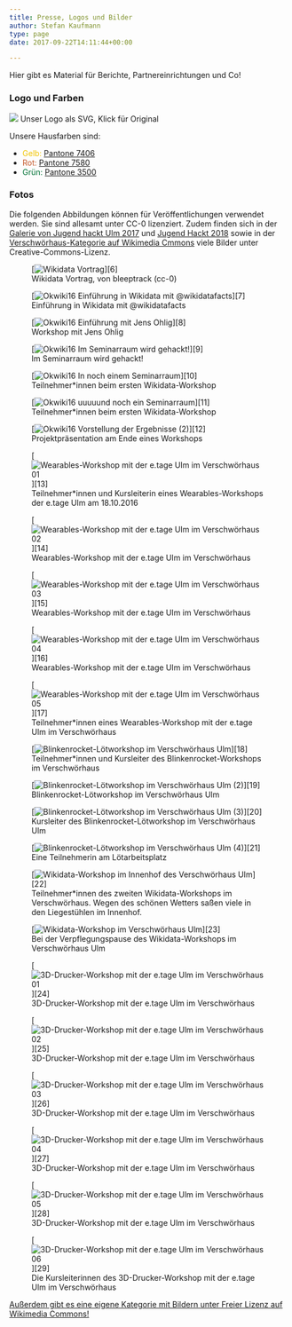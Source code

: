 ```yaml
---
title: Presse, Logos und Bilder
author: Stefan Kaufmann
type: page
date: 2017-09-22T14:11:44+00:00

---
```

Hier gibt es Material für Berichte, Partnereinrichtungen und Co!

### Logo und Farben

[![](/wp-content/uploads/2017/09/Logo_VSH_a5_ungrouped.svg)](/wp-content/uploads/2017/09/Logo_VSH_a5_ungrouped.svg)
Unser Logo als SVG, Klick für Original

Unsere Hausfarben sind:

  * <span style="color: #f1c400;">Gelb:</span> [Pantone 7406][2]
  * <span style="color: #c45729;">Rot:</span> [Pantone 7580][3]
  * <span style="color: #007236;">Grün:</span> [Pantone 3500][4]

### Fotos

Die folgenden Abbildungen können für Veröffentlichungen verwendet werden. Sie sind allesamt unter CC-0 lizenziert. Zudem finden sich in der [Galerie von Jugend hackt Ulm 2017][5] und [Jugend Hackt 2018](https://www.flickr.com/photos/okfde/albums/72157703390617581) sowie in der [Verschwörhaus-Kategorie auf Wikimedia Cmmons][30] viele Bilder unter Creative-Commons-Lizenz.

<figure>[<img src="https://upload.wikimedia.org/wikipedia/commons/thumb/e/e6/Wikidata_Vortrag.jpg/512px-Wikidata_Vortrag.jpg" alt="Wikidata Vortrag"/>][6]<figcaption>Wikidata Vortrag, von bleeptrack (cc-0)</figcaption></figure>

<figure>[<img src="https://upload.wikimedia.org/wikipedia/commons/thumb/c/cf/Okwiki16_Einf%C3%BChrung_in_Wikidata_mit_%40wikidatafacts.jpg/512px-Okwiki16_Einf%C3%BChrung_in_Wikidata_mit_%40wikidatafacts.jpg" alt="Okwiki16 Einführung in Wikidata mit @wikidatafacts"/>][7]<figcaption>Einführung in Wikidata mit @wikidatafacts</figcaption></figure>

<figure>[<img src="https://upload.wikimedia.org/wikipedia/commons/thumb/f/f2/Okwiki16_Einf%C3%BChrung_mit_Jens_Ohlig.jpg/512px-Okwiki16_Einf%C3%BChrung_mit_Jens_Ohlig.jpg" alt="Okwiki16 Einführung mit Jens Ohlig"/>][8]<figcaption>Workshop mit Jens Ohlig</figcaption></figure>

<figure>[<img src="https://upload.wikimedia.org/wikipedia/commons/thumb/3/3d/Okwiki16_Im_Seminarraum_wird_gehackt%21.jpg/256px-Okwiki16_Im_Seminarraum_wird_gehackt%21.jpg" alt="Okwiki16 Im Seminarraum wird gehackt!"/>][9]<figcaption>Im Seminarraum wird gehackt!</figcaption></figure>

<figure>[<img src="https://upload.wikimedia.org/wikipedia/commons/thumb/3/38/Okwiki16_In_noch_einem_Seminarraum.jpg/512px-Okwiki16_In_noch_einem_Seminarraum.jpg" alt="Okwiki16 In noch einem Seminarraum"/>][10]<figcaption>Teilnehmer*innen beim ersten Wikidata-Workshop</figcaption></figure>

<figure>[<img src="https://upload.wikimedia.org/wikipedia/commons/thumb/a/a2/Okwiki16_uuuuund_noch_ein_Seminarraum.jpg/512px-Okwiki16_uuuuund_noch_ein_Seminarraum.jpg" alt="Okwiki16 uuuuund noch ein Seminarraum"/>][11]<figcaption>Teilnehmer*innen beim ersten Wikidata-Workshop</figcaption></figure>

<figure>[<img src="https://upload.wikimedia.org/wikipedia/commons/thumb/3/33/Okwiki16_Vorstellung_der_Ergebnisse_%282%29.jpg/512px-Okwiki16_Vorstellung_der_Ergebnisse_%282%29.jpg" alt="Okwiki16 Vorstellung der Ergebnisse (2)"/>][12]<figcaption>Projektpräsentation am Ende eines Workshops</figcaption></figure>

<figure>[<img src="https://upload.wikimedia.org/wikipedia/commons/thumb/8/82/Wearables-Workshop_mit_der_e.tage_Ulm_im_Verschw%C3%B6rhaus_01.jpg/512px-Wearables-Workshop_mit_der_e.tage_Ulm_im_Verschw%C3%B6rhaus_01.jpg" alt="Wearables-Workshop mit der e.tage Ulm im Verschwörhaus 01"/>][13]<figcaption>Teilnehmer*innen und Kursleiterin eines Wearables-Workshops der e.tage Ulm am 18.10.2016</figcaption></figure>

<figure>[<img src="https://upload.wikimedia.org/wikipedia/commons/thumb/2/2e/Wearables-Workshop_mit_der_e.tage_Ulm_im_Verschw%C3%B6rhaus_02.jpg/512px-Wearables-Workshop_mit_der_e.tage_Ulm_im_Verschw%C3%B6rhaus_02.jpg" alt="Wearables-Workshop mit der e.tage Ulm im Verschwörhaus 02"/>][14]<figcaption>Wearables-Workshop mit der e.tage Ulm im Verschwörhaus</figcaption></figure>

<figure>[<img src="https://upload.wikimedia.org/wikipedia/commons/thumb/e/ef/Wearables-Workshop_mit_der_e.tage_Ulm_im_Verschw%C3%B6rhaus_03.jpg/512px-Wearables-Workshop_mit_der_e.tage_Ulm_im_Verschw%C3%B6rhaus_03.jpg" alt="Wearables-Workshop mit der e.tage Ulm im Verschwörhaus 03"/>][15]<figcaption>Wearables-Workshop mit der e.tage Ulm im Verschwörhaus</figcaption></figure>

<figure>[<img src="https://upload.wikimedia.org/wikipedia/commons/thumb/3/3b/Wearables-Workshop_mit_der_e.tage_Ulm_im_Verschw%C3%B6rhaus_04.jpg/512px-Wearables-Workshop_mit_der_e.tage_Ulm_im_Verschw%C3%B6rhaus_04.jpg" alt="Wearables-Workshop mit der e.tage Ulm im Verschwörhaus 04"/>][16]<figcaption>Wearables-Workshop mit der e.tage Ulm im Verschwörhaus</figcaption></figure>

<figure>[<img src="https://upload.wikimedia.org/wikipedia/commons/thumb/0/0f/Wearables-Workshop_mit_der_e.tage_Ulm_im_Verschw%C3%B6rhaus_05.jpg/512px-Wearables-Workshop_mit_der_e.tage_Ulm_im_Verschw%C3%B6rhaus_05.jpg" alt="Wearables-Workshop mit der e.tage Ulm im Verschwörhaus 05"/>][17]<figcaption>Teilnehmer*innen eines Wearables-Workshop mit der e.tage Ulm im Verschwörhaus</figcaption></figure>

<figure>[<img src="https://upload.wikimedia.org/wikipedia/commons/thumb/7/7c/Blinkenrocket-L%C3%B6tworkshop_im_Verschw%C3%B6rhaus_Ulm.jpg/512px-Blinkenrocket-L%C3%B6tworkshop_im_Verschw%C3%B6rhaus_Ulm.jpg" alt="Blinkenrocket-Lötworkshop im Verschwörhaus Ulm"/>][18]<figcaption>Teilnehmer*innen und Kursleiter des Blinkenrocket-Workshops im Verschwörhaus</figcaption></figure>

<figure>[<img src="https://upload.wikimedia.org/wikipedia/commons/thumb/f/f2/Blinkenrocket-L%C3%B6tworkshop_im_Verschw%C3%B6rhaus_Ulm_%282%29.jpg/512px-Blinkenrocket-L%C3%B6tworkshop_im_Verschw%C3%B6rhaus_Ulm_%282%29.jpg" alt="Blinkenrocket-Lötworkshop im Verschwörhaus Ulm (2)"/>][19]<figcaption>Blinkenrocket-Lötworkshop im Verschwörhaus Ulm</figcaption></figure>

<figure>[<img src="https://upload.wikimedia.org/wikipedia/commons/thumb/e/e1/Blinkenrocket-L%C3%B6tworkshop_im_Verschw%C3%B6rhaus_Ulm_%283%29.jpg/512px-Blinkenrocket-L%C3%B6tworkshop_im_Verschw%C3%B6rhaus_Ulm_%283%29.jpg" alt="Blinkenrocket-Lötworkshop im Verschwörhaus Ulm (3)"/>][20]<figcaption>Kursleiter des Blinkenrocket-Lötworkshop im Verschwörhaus Ulm</figcaption></figure>

<figure>[<img src="https://upload.wikimedia.org/wikipedia/commons/thumb/4/44/Blinkenrocket-L%C3%B6tworkshop_im_Verschw%C3%B6rhaus_Ulm_%284%29.jpg/512px-Blinkenrocket-L%C3%B6tworkshop_im_Verschw%C3%B6rhaus_Ulm_%284%29.jpg" alt="Blinkenrocket-Lötworkshop im Verschwörhaus Ulm (4)"/>][21]<figcaption>Eine Teilnehmerin am Lötarbeitsplatz</figcaption></figure>

<figure>[<img src="https://upload.wikimedia.org/wikipedia/commons/thumb/4/42/Wikidata-Workshop_im_Innenhof_des_Verschw%C3%B6rhaus_Ulm.jpg/512px-Wikidata-Workshop_im_Innenhof_des_Verschw%C3%B6rhaus_Ulm.jpg" alt="Wikidata-Workshop im Innenhof des Verschwörhaus Ulm"/>][22]<figcaption>Teilnehmer*innen des zweiten Wikidata-Workshops im Verschwörhaus. Wegen des schönen Wetters saßen viele in den Liegestühlen im Innenhof.</figcaption></figure>

<figure>[<img src="https://upload.wikimedia.org/wikipedia/commons/thumb/0/0d/Wikidata-Workshop_im_Verschw%C3%B6rhaus_Ulm.jpg/512px-Wikidata-Workshop_im_Verschw%C3%B6rhaus_Ulm.jpg" alt="Wikidata-Workshop im Verschwörhaus Ulm"/>][23]<figcaption>Bei der Verpflegungspause des Wikidata-Workshops im Verschwörhaus Ulm</figcaption></figure>

<figure>[<img src="https://upload.wikimedia.org/wikipedia/commons/thumb/c/ce/3D-Drucker-Workshop_mit_der_e.tage_Ulm_im_Verschw%C3%B6rhaus_01.jpg/256px-3D-Drucker-Workshop_mit_der_e.tage_Ulm_im_Verschw%C3%B6rhaus_01.jpg" alt="3D-Drucker-Workshop mit der e.tage Ulm im Verschwörhaus 01"/>][24]<figcaption>3D-Drucker-Workshop mit der e.tage Ulm im Verschwörhaus</figcaption></figure>

<figure>[<img src="https://upload.wikimedia.org/wikipedia/commons/thumb/5/59/3D-Drucker-Workshop_mit_der_e.tage_Ulm_im_Verschw%C3%B6rhaus_02.jpg/512px-3D-Drucker-Workshop_mit_der_e.tage_Ulm_im_Verschw%C3%B6rhaus_02.jpg" alt="3D-Drucker-Workshop mit der e.tage Ulm im Verschwörhaus 02"/>][25]<figcaption>3D-Drucker-Workshop mit der e.tage Ulm im Verschwörhaus</figcaption></figure>

<figure>[<img src="https://upload.wikimedia.org/wikipedia/commons/thumb/2/23/3D-Drucker-Workshop_mit_der_e.tage_Ulm_im_Verschw%C3%B6rhaus_03.jpg/512px-3D-Drucker-Workshop_mit_der_e.tage_Ulm_im_Verschw%C3%B6rhaus_03.jpg" alt="3D-Drucker-Workshop mit der e.tage Ulm im Verschwörhaus 03"/>][26]<figcaption>3D-Drucker-Workshop mit der e.tage Ulm im Verschwörhaus</figcaption></figure>

<figure>[<img src="https://upload.wikimedia.org/wikipedia/commons/thumb/3/34/3D-Drucker-Workshop_mit_der_e.tage_Ulm_im_Verschw%C3%B6rhaus_04.jpg/512px-3D-Drucker-Workshop_mit_der_e.tage_Ulm_im_Verschw%C3%B6rhaus_04.jpg" alt="3D-Drucker-Workshop mit der e.tage Ulm im Verschwörhaus 04"/>][27]<figcaption>3D-Drucker-Workshop mit der e.tage Ulm im Verschwörhaus</figcaption></figure>

<figure>[<img src="https://upload.wikimedia.org/wikipedia/commons/thumb/d/d0/3D-Drucker-Workshop_mit_der_e.tage_Ulm_im_Verschw%C3%B6rhaus_05.jpg/512px-3D-Drucker-Workshop_mit_der_e.tage_Ulm_im_Verschw%C3%B6rhaus_05.jpg" alt="3D-Drucker-Workshop mit der e.tage Ulm im Verschwörhaus 05"/>][28]<figcaption>3D-Drucker-Workshop mit der e.tage Ulm im Verschwörhaus</figcaption></figure>

<figure>[<img src="https://upload.wikimedia.org/wikipedia/commons/thumb/7/71/3D-Drucker-Workshop_mit_der_e.tage_Ulm_im_Verschw%C3%B6rhaus_06.jpg/512px-3D-Drucker-Workshop_mit_der_e.tage_Ulm_im_Verschw%C3%B6rhaus_06.jpg" alt="3D-Drucker-Workshop mit der e.tage Ulm im Verschwörhaus 06"/>][29]<figcaption>Die Kursleiterinnen des 3D-Drucker-Workshop mit der e.tage Ulm im Verschwörhaus</figcaption></figure>

[Außerdem gibt es eine eigene Kategorie mit Bildern unter Freier Lizenz auf Wikimedia Commons!][30]

 
 [2]: https://www.pantone.com/color-finder/7406-C
 [3]: https://www.pantone.com/color-finder/7580-CP
 [4]: https://www.pantone.com/color-finder/3500-CP
 [5]: https://www.flickr.com/photos/okfde/sets/72157686600018431
 [6]: https://commons.wikimedia.org/wiki/File%3AWikidata_Vortrag.jpg "von Bleeptrack (Eigenes Werk) [CC0], via Wikimedia Commons"
 [7]: https://commons.wikimedia.org/wiki/File%3AOkwiki16_Einf%C3%BChrung_in_Wikidata_mit_%40wikidatafacts.jpg "von -stk (Eigenes Werk) [CC0], via Wikimedia Commons"
 [8]: https://commons.wikimedia.org/wiki/File%3AOkwiki16_Einf%C3%BChrung_mit_Jens_Ohlig.jpg "von -stk (Eigenes Werk) [CC0], via Wikimedia Commons"
 [9]: https://commons.wikimedia.org/wiki/File%3AOkwiki16_Im_Seminarraum_wird_gehackt!.jpg "von -stk (Eigenes Werk) [CC0], via Wikimedia Commons"
 [10]: https://commons.wikimedia.org/wiki/File%3AOkwiki16_In_noch_einem_Seminarraum.jpg "von -stk (Eigenes Werk) [CC0], via Wikimedia Commons"
 [11]: https://commons.wikimedia.org/wiki/File%3AOkwiki16_uuuuund_noch_ein_Seminarraum.jpg "von -stk (Eigenes Werk) [CC0], via Wikimedia Commons"
 [12]: https://commons.wikimedia.org/wiki/File%3AOkwiki16_Vorstellung_der_Ergebnisse_(2).jpg "von -stk (Eigenes Werk) [CC0], via Wikimedia Commons"
 [13]: https://commons.wikimedia.org/wiki/File%3AWearables-Workshop_mit_der_e.tage_Ulm_im_Verschw%C3%B6rhaus_01.jpg "von -stk (Eigenes Werk) [CC0], via Wikimedia Commons"
 [14]: https://commons.wikimedia.org/wiki/File%3AWearables-Workshop_mit_der_e.tage_Ulm_im_Verschw%C3%B6rhaus_02.jpg "von -stk (Eigenes Werk) [CC0], via Wikimedia Commons"
 [15]: https://commons.wikimedia.org/wiki/File%3AWearables-Workshop_mit_der_e.tage_Ulm_im_Verschw%C3%B6rhaus_03.jpg "von -stk (Eigenes Werk) [CC0], via Wikimedia Commons"
 [16]: https://commons.wikimedia.org/wiki/File%3AWearables-Workshop_mit_der_e.tage_Ulm_im_Verschw%C3%B6rhaus_04.jpg "von -stk (Eigenes Werk) [CC0], via Wikimedia Commons"
 [17]: https://commons.wikimedia.org/wiki/File%3AWearables-Workshop_mit_der_e.tage_Ulm_im_Verschw%C3%B6rhaus_05.jpg "von -stk (Eigenes Werk) [CC0], via Wikimedia Commons"
 [18]: https://commons.wikimedia.org/wiki/File%3ABlinkenrocket-L%C3%B6tworkshop_im_Verschw%C3%B6rhaus_Ulm.jpg "von -stk (Eigenes Werk) [CC0], via Wikimedia Commons"
 [19]: https://commons.wikimedia.org/wiki/File%3ABlinkenrocket-L%C3%B6tworkshop_im_Verschw%C3%B6rhaus_Ulm_(2).jpg "von -stk (Eigenes Werk) [CC0], via Wikimedia Commons"
 [20]: https://commons.wikimedia.org/wiki/File%3ABlinkenrocket-L%C3%B6tworkshop_im_Verschw%C3%B6rhaus_Ulm_(3).jpg "von -stk (Eigenes Werk) [CC0], via Wikimedia Commons"
 [21]: https://commons.wikimedia.org/wiki/File%3ABlinkenrocket-L%C3%B6tworkshop_im_Verschw%C3%B6rhaus_Ulm_(4).jpg "von -stk (Eigenes Werk) [CC0], via Wikimedia Commons"
 [22]: https://commons.wikimedia.org/wiki/File%3AWikidata-Workshop_im_Innenhof_des_Verschw%C3%B6rhaus_Ulm.jpg "von -stk (Eigenes Werk) [CC0], via Wikimedia Commons"
 [23]: https://commons.wikimedia.org/wiki/File%3AWikidata-Workshop_im_Verschw%C3%B6rhaus_Ulm.jpg "von -stk (Eigenes Werk) [CC0], via Wikimedia Commons"
 [24]: https://commons.wikimedia.org/wiki/File%3A3D-Drucker-Workshop_mit_der_e.tage_Ulm_im_Verschw%C3%B6rhaus_01.jpg "von -stk (Eigenes Werk) [CC0], via Wikimedia Commons"
 [25]: https://commons.wikimedia.org/wiki/File%3A3D-Drucker-Workshop_mit_der_e.tage_Ulm_im_Verschw%C3%B6rhaus_02.jpg "von -stk (Eigenes Werk) [CC0], via Wikimedia Commons"
 [26]: https://commons.wikimedia.org/wiki/File%3A3D-Drucker-Workshop_mit_der_e.tage_Ulm_im_Verschw%C3%B6rhaus_03.jpg "von -stk (Eigenes Werk) [CC0], via Wikimedia Commons"
 [27]: https://commons.wikimedia.org/wiki/File%3A3D-Drucker-Workshop_mit_der_e.tage_Ulm_im_Verschw%C3%B6rhaus_04.jpg "von -stk (Eigenes Werk) [CC0], via Wikimedia Commons"
 [28]: https://commons.wikimedia.org/wiki/File%3A3D-Drucker-Workshop_mit_der_e.tage_Ulm_im_Verschw%C3%B6rhaus_05.jpg "von -stk (Eigenes Werk) [CC0], via Wikimedia Commons"
 [29]: https://commons.wikimedia.org/wiki/File%3A3D-Drucker-Workshop_mit_der_e.tage_Ulm_im_Verschw%C3%B6rhaus_06.jpg "von -stk (Eigenes Werk) [CC0], via Wikimedia Commons"
 [30]: https://commons.wikimedia.org/wiki/Category:Verschw%C3%B6rhaus